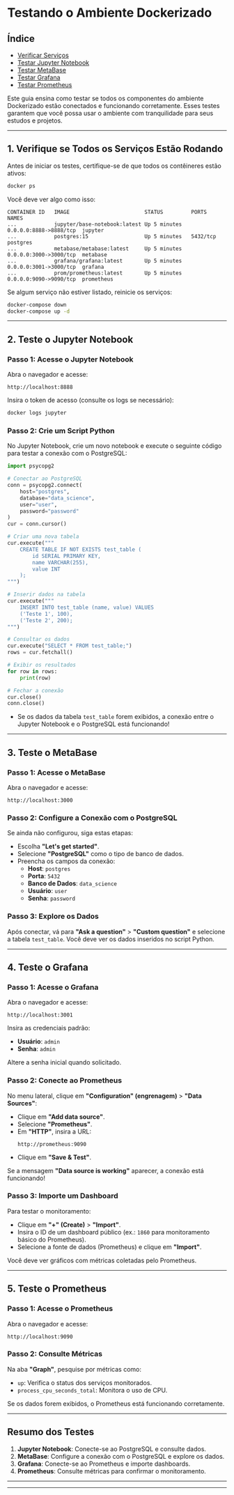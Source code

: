 # Testando o Ambiente Dockerizado

## Índice
- [Verificar Serviços](#1-verifique-se-todos-os-serviços-estão-rodando)
- [Testar Jupyter Notebook](#2-teste-o-jupyter-notebook)
- [Testar MetaBase](#3-teste-o-metabase)
- [Testar Grafana](#4-teste-o-grafana)
- [Testar Prometheus](#5-teste-o-prometheus)

Este guia ensina como testar se todos os componentes do ambiente Dockerizado estão conectados e funcionando corretamente. 
Esses testes garantem que você possa usar o ambiente com tranquilidade para seus estudos e projetos.

---

## **1. Verifique se Todos os Serviços Estão Rodando**

Antes de iniciar os testes, certifique-se de que todos os contêineres estão ativos:
```bash
docker ps
```

Você deve ver algo como isso:
```
CONTAINER ID   IMAGE                        STATUS         PORTS                   NAMES
...            jupyter/base-notebook:latest Up 5 minutes   0.0.0.0:8888->8888/tcp  jupyter
...            postgres:15                  Up 5 minutes   5432/tcp                postgres
...            metabase/metabase:latest     Up 5 minutes   0.0.0.0:3000->3000/tcp  metabase
...            grafana/grafana:latest       Up 5 minutes   0.0.0.0:3001->3000/tcp  grafana
...            prom/prometheus:latest       Up 5 minutes   0.0.0.0:9090->9090/tcp  prometheus
```

Se algum serviço não estiver listado, reinicie os serviços:
```bash
docker-compose down
docker-compose up -d
```

---

## **2. Teste o Jupyter Notebook**

### **Passo 1: Acesse o Jupyter Notebook**
Abra o navegador e acesse:
```
http://localhost:8888
```

Insira o token de acesso (consulte os logs se necessário):
```bash
docker logs jupyter
```

### **Passo 2: Crie um Script Python**
No Jupyter Notebook, crie um novo notebook e execute o seguinte código para testar a conexão com o PostgreSQL:

```python
import psycopg2

# Conectar ao PostgreSQL
conn = psycopg2.connect(
    host="postgres",
    database="data_science",
    user="user",
    password="password"
)
cur = conn.cursor()

# Criar uma nova tabela
cur.execute("""
    CREATE TABLE IF NOT EXISTS test_table (
        id SERIAL PRIMARY KEY,
        name VARCHAR(255),
        value INT
    );
""")

# Inserir dados na tabela
cur.execute("""
    INSERT INTO test_table (name, value) VALUES
    ('Teste 1', 100),
    ('Teste 2', 200);
""")

# Consultar os dados
cur.execute("SELECT * FROM test_table;")
rows = cur.fetchall()

# Exibir os resultados
for row in rows:
    print(row)

# Fechar a conexão
cur.close()
conn.close()
```

- Se os dados da tabela `test_table` forem exibidos, a conexão entre o Jupyter Notebook e o PostgreSQL está funcionando!

---

## **3. Teste o MetaBase**

### **Passo 1: Acesse o MetaBase**
Abra o navegador e acesse:
```
http://localhost:3000
```

### **Passo 2: Configure a Conexão com o PostgreSQL**
Se ainda não configurou, siga estas etapas:
- Escolha **"Let's get started"**.
- Selecione **"PostgreSQL"** como o tipo de banco de dados.
- Preencha os campos da conexão:
  - **Host**: `postgres`
  - **Porta**: `5432`
  - **Banco de Dados**: `data_science`
  - **Usuário**: `user`
  - **Senha**: `password`

### **Passo 3: Explore os Dados**
Após conectar, vá para **"Ask a question"** > **"Custom question"** e selecione a tabela `test_table`. Você deve ver os dados inseridos no script Python.

---

## **4. Teste o Grafana**

### **Passo 1: Acesse o Grafana**
Abra o navegador e acesse:
```
http://localhost:3001
```

Insira as credenciais padrão:
- **Usuário**: `admin`
- **Senha**: `admin`

Altere a senha inicial quando solicitado.

### **Passo 2: Conecte ao Prometheus**
No menu lateral, clique em **"Configuration" (engrenagem)** > **"Data Sources"**:
- Clique em **"Add data source"**.
- Selecione **"Prometheus"**.
- Em **"HTTP"**, insira a URL:
  ```
  http://prometheus:9090
  ```
- Clique em **"Save & Test"**.

Se a mensagem **"Data source is working"** aparecer, a conexão está funcionando!

### **Passo 3: Importe um Dashboard**
Para testar o monitoramento:
- Clique em **"+" (Create)** > **"Import"**.
- Insira o ID de um dashboard público (ex.: `1860` para monitoramento básico do Prometheus).
- Selecione a fonte de dados (Prometheus) e clique em **"Import"**.

Você deve ver gráficos com métricas coletadas pelo Prometheus.

---

## **5. Teste o Prometheus**

### **Passo 1: Acesse o Prometheus**
Abra o navegador e acesse:
```
http://localhost:9090
```

### **Passo 2: Consulte Métricas**
Na aba **"Graph"**, pesquise por métricas como:
- `up`: Verifica o status dos serviços monitorados.
- `process_cpu_seconds_total`: Monitora o uso de CPU.

Se os dados forem exibidos, o Prometheus está funcionando corretamente.

---

## **Resumo dos Testes**

1. **Jupyter Notebook**: Conecte-se ao PostgreSQL e consulte dados.
2. **MetaBase**: Configure a conexão com o PostgreSQL e explore os dados.
3. **Grafana**: Conecte-se ao Prometheus e importe dashboards.
4. **Prometheus**: Consulte métricas para confirmar o monitoramento.

---
___

